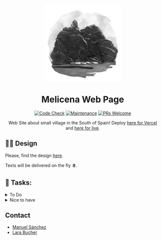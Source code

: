 <div align="center">

<img src="./public/images/melicena-round.png" width="250" alt="Melicena Logo" />

# Melicena Web Page

[![Code Check](https://github.com/manuelsanchez2/melicena-nextjs/actions/workflows/lint.yml/badge.svg)](https://github.com/manuelsanchez2/melicena-nextjs/actions/workflows/lint.yml)
[![Maintenance](https://img.shields.io/badge/Maintained%3F-yes-green.svg)](https://github.com/manuelsanchez2/melicena-nextjs/graphs/commit-activity)
[![PRs Welcome](https://img.shields.io/badge/PRs-welcome-brightgreen.svg?style=flat-square)](http://makeapullrequest.com)

Web Site about small village in the South of Spain! Deploy [here for Vercel](https://melicena-nextjs.vercel.app/) and [here for live](https://www.melicena.es).

</div>

## 👩‍🎨 Design

Please, find the design [here](https://www.figma.com/file/aWT1yxLYQEAobgtwThy786/Melicena?type=design&node-id=0-1&mode=design&t=ByAELWdKCJRW3neO-0).

Texts will be delivered on the fly 🪰.

## 💪 Tasks:

<details>
<summary>To Do</summary>

- [x] - Create the Hero Component (with text, subtitle, body and cta on the left, and image on the right)
- [x] - Create the textImage Component (with the possibility of reverting direction with props)
- [x] - Create the section regarding the Place of interests
- [x] - Create the section regarding the festivities
- [ ] - Improve the banner section, if required
- [x] - Improve the footer section, if required
- [x] - Create the og graphs for better sharing of the page
  </details>

<details>
<summary>Nice to have</summary>

- [-] - Create a second page with a Masonry Layout full of cool pictures of the village (we would need to keep them stored somewhere with the copyright for the figcaption)
- [ ] - Create the quiz page following basically what I did on https://github.com/manuelsanchezweb/zustand-react-typescript-quiz + also adding supabase integration. This a big todo.
- [x] - Create the contact section, we can use https://formspree.io/f/mayaebzj as the action of the form, and I will automatically receive emails with the information.
- [x] - Add animations or transitions to the page
  </details>

## Contact

- [Manuel Sánchez](https://github.com/manuelsanchezweb)
- [Lara Bucher](https://github.com/BucherLara)
